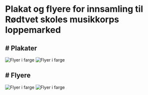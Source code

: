 # Plakat og flyere for innsamling til Rødtvet skoles musikkorps loppemarked

## # Plakater
![Flyer i farge](https://hjerting.github.io/korps/img/Hentinglopper-flyer-farge.jpg)
![Flyer i farge](https://hjerting.github.io/korps/img/Hentinglopper-flyer-farge.jpg)


## # Flyere
![Flyer i farge](https://hjerting.github.io/korps/img/Hentinglopper-flyer-farge.jpg)
![Flyer i farge](https://hjerting.github.io/korps/img/Hentinglopper-flyer-farge.jpg)


